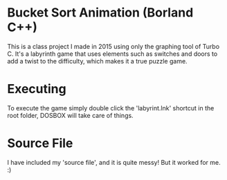 # Bucket Sort Animation (Borland C++)

This is a class project I made in 2015 using only the graphing tool of Turbo C.
It's a labyrinth game that uses elements such as switches and doors to add a twist to the difficulty, 
which makes it a true puzzle game.

# Executing

To execute the game simply double click the 'labyrint.lnk' shortcut in the root folder, DOSBOX will take care of things.

# Source File

I have included my 'source file', and it is quite messy! But it worked for me. :)
